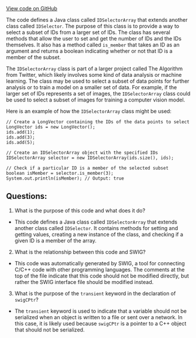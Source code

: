 [View code on GitHub](https://github.com/misbahsy/the-algorithm/ann/src/main/java/com/twitter/ann/faiss/swig/IDSelectorArray.java)

The code defines a Java class called `IDSelectorArray` that extends another class called `IDSelector`. The purpose of this class is to provide a way to select a subset of IDs from a larger set of IDs. The class has several methods that allow the user to set and get the number of IDs and the IDs themselves. It also has a method called `is_member` that takes an ID as an argument and returns a boolean indicating whether or not that ID is a member of the subset.

The `IDSelectorArray` class is part of a larger project called The Algorithm from Twitter, which likely involves some kind of data analysis or machine learning. The class may be used to select a subset of data points for further analysis or to train a model on a smaller set of data. For example, if the larger set of IDs represents a set of images, the `IDSelectorArray` class could be used to select a subset of images for training a computer vision model.

Here is an example of how the `IDSelectorArray` class might be used:

```
// Create a LongVector containing the IDs of the data points to select
LongVector ids = new LongVector();
ids.add(1);
ids.add(3);
ids.add(5);

// Create an IDSelectorArray object with the specified IDs
IDSelectorArray selector = new IDSelectorArray(ids.size(), ids);

// Check if a particular ID is a member of the selected subset
boolean isMember = selector.is_member(3);
System.out.println(isMember); // Output: true
```
## Questions: 
 1. What is the purpose of this code and what does it do?
- This code defines a Java class called `IDSelectorArray` that extends another class called `IDSelector`. It contains methods for setting and getting values, creating a new instance of the class, and checking if a given ID is a member of the array.

2. What is the relationship between this code and SWIG?
- This code was automatically generated by SWIG, a tool for connecting C/C++ code with other programming languages. The comments at the top of the file indicate that this code should not be modified directly, but rather the SWIG interface file should be modified instead.

3. What is the purpose of the `transient` keyword in the declaration of `swigCPtr`?
- The `transient` keyword is used to indicate that a variable should not be serialized when an object is written to a file or sent over a network. In this case, it is likely used because `swigCPtr` is a pointer to a C++ object that should not be serialized.